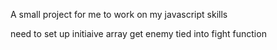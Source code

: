 A small project for me to work on my javascript skills

need to set up initiaive array 
get enemy tied into fight function
